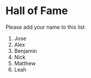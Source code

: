 # Hall of Fame
Please add your name to this list

1. Jose
2. Alex
3. Benjamin
4. Nick
5. Matthew
6. Leah

